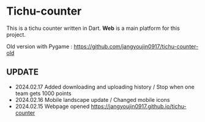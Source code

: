 # Tichu-counter

This is a tichu counter written in Dart.
**Web** is a main platform for this project.

Old version with Pygame : https://github.com/jangyoujin0917/tichu-counter-old

## UPDATE

- 2024.02.17 Added downloading and uploading history / Stop when one team gets 1000 points
- 2024.02.16 Mobile landscape update / Changed mobile icons
- 2024.02.15 Webpage opened https://jangyoujin0917.github.io/tichu-counter
